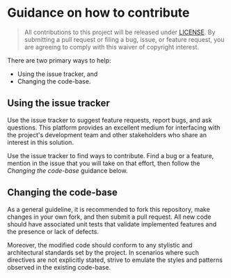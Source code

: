 # Guidance on how to contribute

> All contributions to this project will be released under [LICENSE](LICENSE). By submitting a pull request or filing a bug, issue, or
> feature request, you are agreeing to comply with this waiver of copyright interest.


There are two primary ways to help:
 - Using the issue tracker, and
 - Changing the code-base.

## Using the issue tracker

Use the issue tracker to suggest feature requests, report bugs, and ask questions. This platform provides an excellent medium for interfacing with the project's development team and other stakeholders who share an interest in this solution.

Use the issue tracker to find ways to contribute. Find a bug or a feature, mention in the issue that you will take on that effort, then follow the _Changing the code-base_ guidance below.

## Changing the code-base

As a general guideline, it is recommended to fork this repository, make changes in your own fork, and then submit a pull request. All new code should have associated unit tests that validate implemented features and the presence or lack of defects.

Moreover, the modified code should conform to any stylistic and architectural standards set by the project. In scenarios where such directives are not explicitly stated, strive to emulate the styles and patterns observed in the existing code-base.
